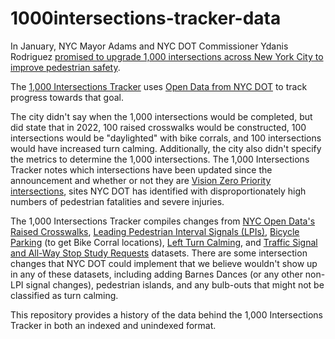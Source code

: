 # 1000intersections-tracker-data

In January, NYC Mayor Adams and NYC DOT Commissioner Ydanis Rodriguez [promised to upgrade 1,000 intersections across New York City to improve pedestrian safety](https://www1.nyc.gov/office-of-the-mayor/news/037-22/mayor-adams-commissioner-rodriguez-commissioner-sewell-major-new-actions-investments#/0 "Mayor Adams, Commissioner Rodriguez, Commissioner Sewell Announce Major New Actions & Investments to Improve Pedestrian Safety at Intersections - City of New York").

The [1,000 Intersections Tracker](https://1000intersections.nyc "1,000 Intersections Tracker") uses [Open Data from NYC DOT](https://data.cityofnewyork.us/browse?Dataset-Information_Agency=Department+of+Transportation+%28DOT%29 "Browse Department of Transportation (DOT) data - NYC Open Data") to track progress towards that goal.

The city didn't say when the 1,000 intersections would be completed, but did state that in 2022, 100 raised crosswalks would be constructed, 100 intersections would be "daylighted" with bike corrals, and 100 intersections would have increased turn calming. Additionally, the city also didn't specify the metrics to determine the 1,000 intersections. The 1,000 Intersections Tracker notes which intersections have been updated since the announcement and whether or not they are [Vision Zero Priority intersections](https://data.cityofnewyork.us/Transportation/VZV_Priority-Intersections/2nj7-jxah "VZV_Priority Intersections | NYC Open Data"), sites NYC DOT has identified with disproportionately high numbers of pedestrian fatalities and severe injuries.

The 1,000 Intersections Tracker compiles changes from [NYC Open Data's Raised Crosswalks](https://data.cityofnewyork.us/Transportation/Raised-Crosswalk-Locations/uh2s-ftgh "Raised Crosswalk Locations | NYC Open Data"), [Leading Pedestrian Interval Signals (LPIs)](https://data.cityofnewyork.us/Transportation/VZV_Leading-Pedestrian-Interval-Signals/mqt5-ctec "VZV_Leading Pedestrian Interval Signals | NYC Open Data"), [Bicycle Parking](https://data.cityofnewyork.us/Transportation/Bicycle-Parking/yh4a-g3fj "Bicycle Parking | NYC Open Data") (to get Bike Corral locations), [Left Turn Calming](https://data.cityofnewyork.us/resource/jy2j-7quc "dot_VZV_Left_Turn_Traffic_Calming_20200401 | NYC Open Data"), and [Traffic Signal and All-Way Stop Study Requests](https://data.cityofnewyork.us/resource/w76s-c5u4 "Traffic Signal and All-Way Stop Study Requests | NYC Open Data") datasets. There are some intersection changes that NYC DOT could implement that we believe wouldn't show up in any of these datasets, including adding Barnes Dances (or any other non-LPI signal changes), pedestrian islands, and any bulb-outs that might not be classified as turn calming.

This repository provides a history of the data behind the 1,000 Intersections Tracker in both an indexed and unindexed format.
